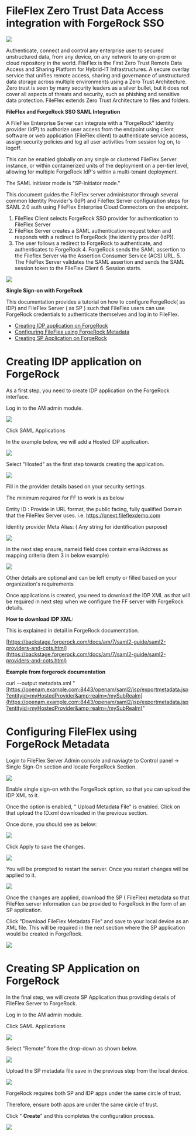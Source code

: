 # FileFlex Zero Trust Data Access integration with ForgeRock SSO

![](images/logo.png)

Authenticate, connect and control any enterprise user to secured unstructured data, from any device, on any network to any on-prem or cloud repository in the world. FileFlex is the First Zero Trust Remote Data Access and Sharing Platform for Hybrid-IT Infrastructures. A secure overlay service that unifies remote access, sharing and governance of unstructured data storage across multiple environments using a Zero Trust Architecture. Zero trust is seen by many security leaders as a silver bullet, but it does not cover all aspects of threats and security, such as phishing and sensitive data protection. FileFlex extends Zero Trust Architecture to files and folders.

**FileFlex and ForgeRock SSO SAML Integration**

A FileFlex Enterprise Server can integrate with a &quot;ForgeRock&quot; identity provider (IdP) to authorize user access from the endpoint using client software or web application (FileFlex client) to authenticate service access, assign security policies and log all user activities from session log on, to logoff.

This can be enabled globally on any single or clustered FileFlex Server instance, or within containerized units of the deployment on a per-tier level, allowing for multiple ForgeRock IdP&#39;s within a multi-tenant deployment.

The SAML initiator mode is &quot;SP-Initiator mode.&quot;

This document guides the FileFlex server administrator through several common Identity Provider&#39;s (IdP) and Fileflex Server configuration steps for SAML 2.0 auth using FileFlex Enterprise Cloud Connectors on the endpoint.

1. FileFlex Client selects ForgeRock SSO provider for authentication to FileFlex Server
2. FileFlex Server creates a SAML authentication request token and responds with a redirect to ForgeRock (the  identity provider (IdP)).
3. The user follows a redirect to ForgeRock to authenticate, and authenticates to ForgeRock  4. ForgeRock sends the SAML assertion to the Fileflex Server via the Assertion Consumer Service (ACS) URL.  5. The FileFlex Server validates the SAML assertion and sends the SAML session token to the FileFlex Client  6. Session starts.

![](images/Picture2.png)

**Single Sign-on with ForgeRock**

This documentation provides a tutorial on how to configure ForgeRock( as IDP) and FileFlex Server ( as SP )  such that FileFlex users can use ForgeRock credentials to authenticate themselves and log in to FileFlex.
* [Creating IDP application on ForgeRock](#creating-idp-application-on-forgerock)
* [Configuring FileFlex using ForgeRock Metadata](#configuring-fileflex-using-forgerock-metadata)
* [Creating SP Application on ForgeRock](#creating-sp-application-on-forgerock)

# Creating IDP application on ForgeRock

As a first step, you need to create IDP application on the ForgeRock interface.

Log in to the AM admin module.

![](images/Picture8.png)

Click SAML Applications

In the example below, we will add a Hosted IDP application.

![](images/Picture9.png)

Select &quot;Hosted&quot; as the first step towards creating the application.

![](images/Picture3.png)

Fill in the provider details based on your security settings.

The minimum required for FF to work is as below

Entity ID : Provide in URL format, the public facing, fully qualified Domain that the FileFlex Server uses. i.e. https://qnext.fileflexdemo.com

Identity provider Meta Alias: ( Any string for identification purpose)

![](images/Picture4.png)

In the next step ensure, nameid field does contain emailAddress as mapping criteria (item 3 in below example)

![](images/Picture10.png)

Other details are optional and can be left empty or filled based on your organization&#39;s requirements

Once applications is created, you need to download the IDP XML as that will be required in next step when we configure the FF server with ForgeRock details.

**How to download IDP XML:**

This is explained in detail in ForgeRock documentation.

[https://backstage.forgerock.com/docs/am/7/saml2-guide/saml2-providers-and-cots.html](https://backstage.forgerock.com/docs/am/7/saml2-guide/saml2-providers-and-cots.html)

**Example from forgerock documentation**

curl --output metadata.xml &quot;[https://openam.example.com:8443/openam/saml2/jsp/exportmetadata.jsp?entityid=myHostedProvider&amp;realm=/mySubRealm](https://openam.example.com:8443/openam/saml2/jsp/exportmetadata.jsp?entityid=myHostedProvider&amp;realm=/mySubRealm)&quot;

# Configuring FileFlex using ForgeRock Metadata

Login to FileFlex Server Admin console and naviagte to Control panel → Single Sign-On section and locate ForgeRock Section.

![](images/Picture5.png)

Enable single sign-on with the ForgeRock option, so that you can upload the IDP XML to it.

Once the option is enabled, &quot; Upload Metadata File&quot; is enabled. Click on that upload the ID.xml downloaded in the previous section.

Once done, you should see as below:

![](images/Picture6.png)

Click Apply to save the changes.

![](images/Picture7.png)

You will be prompted to restart the server. Once you restart changes will be applied to it.

![](images/Picture11.png)

Once the changes are applied, download the SP ( FileFlex) metadata so that FileFlex server information can be provided to ForgeRock in the form of an SP application.

Click &quot;Download FileFlex Metadata File&quot;  and save to your local device as an XML file.  This will be required in the next section where the SP application would be created in ForgeRock.

![](images/Picture12.png)

# Creating SP Application on ForgeRock

In the final step, we will create SP Application thus providing details of FileFlex Server to ForgeRock.

Log in to the AM admin module.

Click SAML Applications

![](images/Picture13.png)

Select &quot;Remote&quot; from the drop-down as shown below.

![](images/Picture14.png)

Upload the  SP metadata file save in the previous step from the local device.

![](images/Picture15.png)

ForgeRock requires both SP and IDP apps under the same circle of trust.

Therefore, ensure both apps are under the same circle of trust.

Click &quot; **Create**&quot; and this completes the configuration process.

![](images/Picture16.png)
